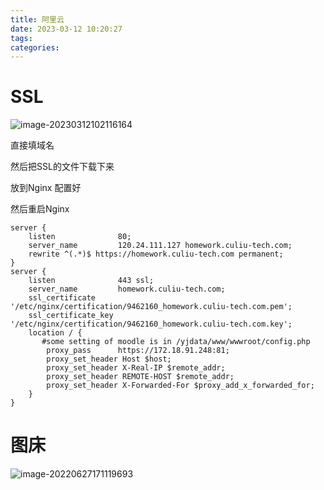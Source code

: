 ```yaml
---
title: 阿里云
date: 2023-03-12 10:20:27
tags:
categories:
---
```






# SSL

![image-20230312102116164](https://picgo-freejim.oss-cn-beijing.aliyuncs.com/image-20230312102116164.png)

直接填域名

然后把SSL的文件下载下来

放到Nginx 配置好

然后重启Nginx

```
server {
    listen              80;
    server_name         120.24.111.127 homework.culiu-tech.com;
    rewrite ^(.*)$ https://homework.culiu-tech.com permanent;
}
server {
    listen              443 ssl;
    server_name         homework.culiu-tech.com;
    ssl_certificate      '/etc/nginx/certification/9462160_homework.culiu-tech.com.pem';
    ssl_certificate_key  '/etc/nginx/certification/9462160_homework.culiu-tech.com.key';
    location / {
       #some setting of moodle is in /yjdata/www/wwwroot/config.php
        proxy_pass      https://172.18.91.248:81;
        proxy_set_header Host $host;
        proxy_set_header X-Real-IP $remote_addr;
        proxy_set_header REMOTE-HOST $remote_addr;
        proxy_set_header X-Forwarded-For $proxy_add_x_forwarded_for;
    }
}

```





# 图床

![image-20220627171119693](https://picgo-freejim.oss-cn-beijing.aliyuncs.com/image-20220627171119693.png)
